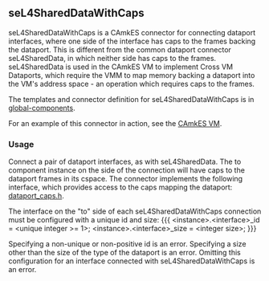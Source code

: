 ## seL4SharedDataWithCaps


seL4SharedDataWithCaps is a CAmkES connector for connecting dataport
interfaces, where one side of the interface has caps to the frames
backing the dataport. This is different from the common dataport
connector seL4SharedData, in which neither side has caps to the frames.
seL4SharedData is used in the CAmkES VM to implement Cross VM Dataports,
which require the VMM to map memory backing a dataport into the VM's
address space - an operation which requires caps to the frames.

The templates and connector definition for seL4SharedDataWithCaps is in
[global-components](https://github.com/SEL4PROJ/global-components).

For an example of this connector in action, see the
[CAmkES VM](https://github.com/seL4/camkes-vm/blob/master/apps/vm/optiplex9020.camkes#L46).

### Usage


Connect a pair of dataport interfaces, as with seL4SharedData. The to
component instance on the side of the connection will have caps to the
dataport frames in its cspace. The connector implements the following
interface, which provides access to the caps mapping the dataport:
[dataport_caps.h](https://github.com/seL4/camkes-vm/blob/3883770209ba2bfb4f85ed2b7d387731e2601b7d/common/include/dataport_caps.h).

The interface on the "to" side of each seL4SharedDataWithCaps connection
must be configured with a unique id and size: {{{
&lt;instance&gt;.&lt;interface&gt;_id = &lt;unique integer &gt;= 1&gt;;
&lt;instance&gt;.&lt;interface&gt;_size = &lt;integer size&gt;; }}}

Specifying a non-unique or non-positive id is an error. Specifying a
size other than the size of the type of the dataport is an error.
Omitting this configuration for an interface connected with
seL4SharedDataWithCaps is an error.
